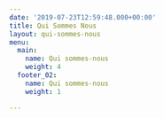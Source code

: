 ```yaml
---
date: '2019-07-23T12:59:48.000+00:00'
title: Qui Sommes Nous
layout: qui-sommes-nous
menu:
  main:
    name: Qui sommes-nous
    weight: 4
  footer_02:
    name: Qui sommes-nous
    weight: 1

---
```


